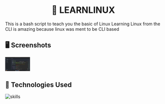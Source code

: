 <center><h1 align="center">📝 LEARNLINUX</h1></center>


This is a bash script to teach you the basic of Linux 
Learning Linux from the CLI is amazing because linux was ment to be CLI based

## 🖥 Screenshots

<div>
  <img src="https://github.com/TravonX/LearnLinux/blob/main/first.png"  width="80px"alt="https://github.com/TravonX/LearnLinux/blob/main/first.png">
  </div>

## 🔬 Technologies Used 
![skills](https://img.shields.io/badge/bash-green)

